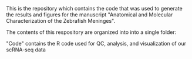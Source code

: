 This is the repository which contains the code that was used to generate the results and figures for the manuscript "Anatomical and Molecular Characterization of the Zebrafish Meninges".

The contents of this respository are organized into into a single folder:

"Code" contains the R code used for QC, analysis, and visualization of our scRNA-seq data
